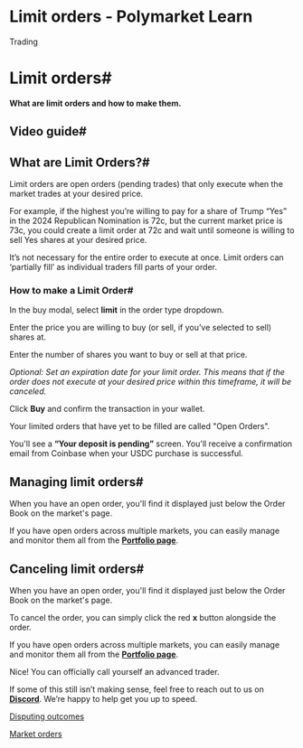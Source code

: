 # Limit orders - Polymarket Learn

Trading

# Limit orders#

**What are limit orders and how to make them.**

## Video guide#

## What are Limit Orders?#

Limit orders are open orders (pending trades) that only execute when the market trades at your desired price.

For example, if the highest you’re willing to pay for a share of Trump “Yes” in the 2024 Republican Nomination is 72c, but the current market price is 73c, you could create a limit order at 72c and wait until someone is willing to sell Yes shares at your desired price.

It’s not necessary for the entire order to execute at once. Limit orders can ‘partially fill’ as individual traders fill parts of your order.

### How to make a Limit Order#

In the buy modal, select **limit** in the order type dropdown.

Enter the price you are willing to buy (or sell, if you’ve selected to sell) shares at.

Enter the number of shares you want to buy or sell at that price.

_Optional: Set an expiration date for your limit order. This means that if the order does not execute at your desired price within this timeframe, it will be canceled._

Click **Buy** and confirm the transaction in your wallet.

Your limited orders that have yet to be filled are called "Open Orders".

You'll see a **“Your deposit is pending”** screen. You'll receive a confirmation email from Coinbase when your USDC purchase is successful.

## Managing limit orders#

When you have an open order, you'll find it displayed just below the Order Book on the market's page.

If you have open orders across multiple markets, you can easily manage and monitor them all from the **[Portfolio page](https://polymarket.com/portfolio?tab=Open+orders)**.

## Canceling limit orders#

When you have an open order, you'll find it displayed just below the Order Book on the market's page.

To cancel the order, you can simply click the red **x** button alongside the order.

If you have open orders across multiple markets, you can easily manage and monitor them all from the **[Portfolio page](https://polymarket.com/portfolio?tab=Open+orders)**.

Nice! You can officially call yourself an advanced trader.

If some of this still isn’t making sense, feel free to reach out to us on **[Discord](https://discord.com/invite/polymarket)**. We’re happy to help get you up to speed.

[Disputing outcomes](/docs/guides/markets/dispute/)

[Market orders](/docs/guides/trading/market-orders/)

[](https://x.com/polymarket)[](https://discord.gg/polymarket)[](https://github.com/polymarket)

[](https://github.com/polymarket/learn/blob/main/pages/docs/guides/trading/limit-orders.mdx)